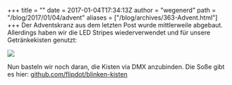 +++
title = "</Advent>"
date = 2017-01-04T17:34:13Z
author = "wegenerd"
path = "/blog/2017/01/04/advent"
aliases = ["/blog/archives/363-Advent.html"]
+++
Der Adventskranz aus dem letzten Post wurde mittlerweile abgebaut.
Allerdings haben wir die LED Stripes wiederverwendet und für unsere
Getränkekisten genutzt:

[![](/media/blinken-kisten.serendipityThumb.jpg)](/media/blinken-kisten.jpg)

Nun basteln wir noch daran, die Kisten via DMX anzubinden. Die Soße gibt
es hier:
[github.com/flipdot/blinken-kisten](https://github.com/flipdot/blinken-kisten)
